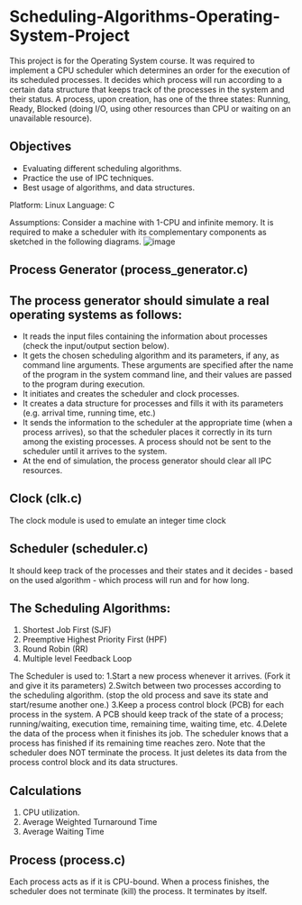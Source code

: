 # Scheduling-Algorithms-Operating-System-Project

This project is for the Operating System course. It was required to implement a CPU scheduler which determines an order for the execution of its scheduled
processes. It decides which process will run according to a certain data structure that keeps track of the processes in the system and their status.
A process, upon creation, has one of the three states: Running, Ready, Blocked (doing I/O, using other resources than CPU or waiting on an unavailable
resource).

Objectives
----------
* Evaluating different scheduling algorithms.
* Practice the use of IPC techniques.
* Best usage of algorithms, and data structures.

Platform: Linux
Language: C

Assumptions: Consider a machine with 1-CPU and infinite memory. 
It is required to make a scheduler with its complementary components as sketched in the following diagrams.
![image](https://user-images.githubusercontent.com/82734074/216735644-dfc99e41-f465-4325-864e-77b8a6cf5fff.png)

Process Generator (process_generator.c)
----------------------------------------
The process generator should simulate a real operating systems as follows:
---
* It reads the input files containing the information about processes (check the input/output section below).
* It gets the chosen scheduling algorithm and its parameters, if any, as command line arguments. These arguments are specified after the name of the program in the system command line, and their values are passed to the program during execution. 
* It initiates and creates the scheduler and clock processes. 
* It creates a data structure for processes and fills it with its parameters (e.g. arrival time, running time, etc.)
* It sends the information to the scheduler at the appropriate time (when a process arrives), so that the scheduler places it correctly in its turn among the existing processes. A process should not be sent to the scheduler until it arrives to the system.
* At the end of simulation, the process generator should clear all IPC resources.

Clock (clk.c)
--------------
The clock module is used to emulate an integer time clock 

Scheduler (scheduler.c)
------------------------
It should keep track of the processes and their states and it decides - based on the used algorithm - which process will run and for how long.

The Scheduling Algorithms:
---------------------------
1. Shortest Job First (SJF)
2. Preemptive Highest Priority First (HPF)
3. Round Robin (RR)
4. Multiple level Feedback Loop

The Scheduler is used to:
1.Start a new process whenever it arrives. (Fork it and give it its parameters)
2.Switch between two processes according to the scheduling algorithm. (stop the old process and save its state and start/resume another one.)
3.Keep a process control block (PCB) for each process in the system. A PCB should keep track of the state of a process; running/waiting, execution time, remaining time, waiting time, etc.
4.Delete the data of the process when it finishes its job. The scheduler knows that a process has finished if its remaining time reaches zero. Note that the scheduler does NOT terminate the process. It just deletes its data from the process control block and its data structures.


Calculations
-------------
1) CPU utilization.
2) Average Weighted Turnaround Time
3) Average Waiting Time


Process (process.c)
--------
Each process acts as if it is CPU-bound.
When a process finishes, the scheduler does not terminate (kill) the process. It terminates by itself.

